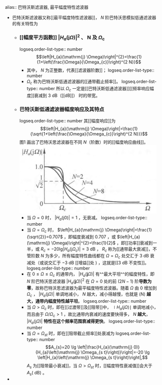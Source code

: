 alias:: 巴特沃斯滤波器, 最平幅度特性滤波器

- 巴特沃斯滤波器又称[[最平幅度特性滤波器]]， $N$ 阶巴特沃思模拟低通滤波器的有关特性为
	- ### [[幅度平方函数]] $\left|{H}_{a}(\mathrm{j} {\Omega})\right|^{2}$ 、 $\mathbf{N}$ 及 ${\Omega}_{\mathrm{c}}$ 
	  logseq.order-list-type:: number
	  $$\left|H_{a}(\mathrm{j} \Omega)\right|^{2}=\frac{1}{1+\left(\frac{\Omega}{\Omega_{c}}\right)^{2 N}}$$
		- 其中， $N$ 为正整数，代表[[滤波器阶数]]；
		  logseq.order-list-type:: number
		- $\Omega_{c}$ 称为巴特沃斯低通滤波器的[[通带截止频率]]。
		  logseq.order-list-type:: number
		  所以 $\Omega_{c}$ 一定是[[巴特沃斯低通滤波器]][[频率响应幅度]]衰减到 $3 \mathrm{~dB}$（[[dB]]） 时的带宽。
	- ### 巴特沃斯低通滤波器幅度响应及其特点
	  logseq.order-list-type:: number
	  其[[幅度响应]]为
	  $$\left|H_{a}(\mathrm{j} \Omega)\right|=\frac{1}{\sqrt{1+\left(\frac{\Omega}{\Omega_{c}}\right)^{2 N}}}$$
	  图1 画出了巴特沃思滤波器在不同 $N$（阶数）时的[[幅度响应曲线]]。
	  ![图1 巴特沃斯模拟滤波器幅度特性及其与 N 的关系.png](../assets/image_1712326761883_0.png)
		- 当 $\Omega=0$ 时， $\left|H_{a}(\mathrm{j} 0)\right|=1$ ，无衰减。
		  logseq.order-list-type:: number
		- 当 $\Omega=\Omega_{c}$ 时， $\left|H_{a}(\mathrm{j} \Omega)\right|=\frac{1}{\sqrt{2}}=0.707$ ，即幅度衰减到 $0.707$ ，或 $\left|H_{a}(\mathrm{j} \Omega)\right|^{2}=\frac{1}{2}$ ，即[[功率]]衰减到一半，或 $R_{c}=-20 \mathrm{lg}\left|H_{a}\left(\mathrm{j} \Omega_{c}\right)\right|=3 \mathrm{~dB}$ ， $R_{c}$ 称为[[通带最大衰减]]，不管阶数 $N$ 为多少，所有幅度特性曲线都在 $\Omega=\Omega_{c}$ 处交汇于 $3 \mathrm{~dB}$ 衰减处（或说交汇于 $-3 \mathrm{~dB}$ [[增益]]处 $)$ ，这就是[[3 dB 不变性]]。
		  logseq.order-list-type:: number
		- 在 $0 \leqslant \Omega \leqslant \Omega_{c}$ 的通带内， $\left|{H}_{a}(\mathbf{j} {\Omega})\right|$ 有^^最大平坦^^的幅度特性，即 $N$ 阶巴特沃思滤波器 $\left|{H}_{a}(\mathbf{j} {\Omega})\right|^{2}$ 在 ${\Omega}={0}$ 处的前 $(2 {N}-1)$ 阶**导数为零**，故称巴特沃思滤波器为最平幅度特性滤波器。随着 $\Omega$ 由 $0$ 增加到 $\Omega_{c}$ ， $\left|H_{a}(\mathrm{j} \Omega)\right|$ 单调地减小， $N$ 越大，减小得越慢，也就是 \(N\) **越大，通带内幅度特性越平坦**。
		  logseq.order-list-type:: number
		- 当 $\Omega>\Omega_{c}$ 时，即在[[过渡带]]及[[阻带]]中， $\mid {H}_{a} (j \Omega) \mid$ 单调地减小，而且由于 $\Omega / \Omega_{c}>1$ ，故比通带内衰减的速度要快得多， $N$ **越大**， $\left|H_{a}(\mathrm{j} \Omega)\right|$ **特性在这个频率范围衰减得更快**。
		  logseq.order-list-type:: number
		- 当 $\Omega=\Omega_{s t}$ 时，即在[[阻带截止频率]]处衰减为 
		  logseq.order-list-type:: number
		  $$A_{s}=20 \lg \left|\frac{H_{a}(\mathrm{j} 0)}{H_{a}\left(\mathrm{j} \Omega_{s t}\right)}\right|=-20 \lg \left|H_{a}\left(\mathrm{j} \Omega_{s t}\right)\right|,$$ 
		  $A_{s}$ 为[[阻带最小衰减]]，当 $\Omega>\Omega_{s t}$ 时，[[幅度特性衰减值]]会大于 $A_{s}(\mathrm{~dB})$ 。
-